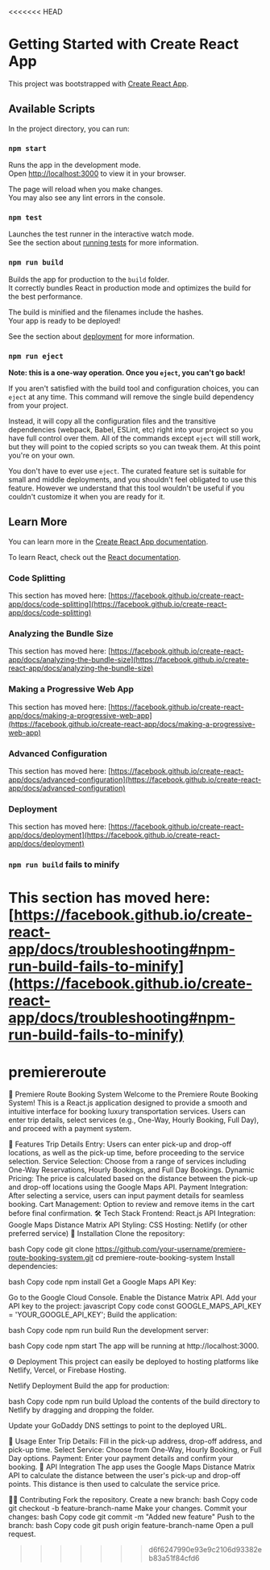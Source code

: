 <<<<<<< HEAD
# Getting Started with Create React App

This project was bootstrapped with [Create React App](https://github.com/facebook/create-react-app).

## Available Scripts

In the project directory, you can run:

### `npm start`

Runs the app in the development mode.\
Open [http://localhost:3000](http://localhost:3000) to view it in your browser.

The page will reload when you make changes.\
You may also see any lint errors in the console.

### `npm test`

Launches the test runner in the interactive watch mode.\
See the section about [running tests](https://facebook.github.io/create-react-app/docs/running-tests) for more information.

### `npm run build`

Builds the app for production to the `build` folder.\
It correctly bundles React in production mode and optimizes the build for the best performance.

The build is minified and the filenames include the hashes.\
Your app is ready to be deployed!

See the section about [deployment](https://facebook.github.io/create-react-app/docs/deployment) for more information.

### `npm run eject`

**Note: this is a one-way operation. Once you `eject`, you can't go back!**

If you aren't satisfied with the build tool and configuration choices, you can `eject` at any time. This command will remove the single build dependency from your project.

Instead, it will copy all the configuration files and the transitive dependencies (webpack, Babel, ESLint, etc) right into your project so you have full control over them. All of the commands except `eject` will still work, but they will point to the copied scripts so you can tweak them. At this point you're on your own.

You don't have to ever use `eject`. The curated feature set is suitable for small and middle deployments, and you shouldn't feel obligated to use this feature. However we understand that this tool wouldn't be useful if you couldn't customize it when you are ready for it.

## Learn More

You can learn more in the [Create React App documentation](https://facebook.github.io/create-react-app/docs/getting-started).

To learn React, check out the [React documentation](https://reactjs.org/).

### Code Splitting

This section has moved here: [https://facebook.github.io/create-react-app/docs/code-splitting](https://facebook.github.io/create-react-app/docs/code-splitting)

### Analyzing the Bundle Size

This section has moved here: [https://facebook.github.io/create-react-app/docs/analyzing-the-bundle-size](https://facebook.github.io/create-react-app/docs/analyzing-the-bundle-size)

### Making a Progressive Web App

This section has moved here: [https://facebook.github.io/create-react-app/docs/making-a-progressive-web-app](https://facebook.github.io/create-react-app/docs/making-a-progressive-web-app)

### Advanced Configuration

This section has moved here: [https://facebook.github.io/create-react-app/docs/advanced-configuration](https://facebook.github.io/create-react-app/docs/advanced-configuration)

### Deployment

This section has moved here: [https://facebook.github.io/create-react-app/docs/deployment](https://facebook.github.io/create-react-app/docs/deployment)

### `npm run build` fails to minify

This section has moved here: [https://facebook.github.io/create-react-app/docs/troubleshooting#npm-run-build-fails-to-minify](https://facebook.github.io/create-react-app/docs/troubleshooting#npm-run-build-fails-to-minify)
=======
# premiereroute
🚗 Premiere Route Booking System
Welcome to the Premiere Route Booking System! This is a React.js application designed to provide a smooth and intuitive interface for booking luxury transportation services. Users can enter trip details, select services (e.g., One-Way, Hourly Booking, Full Day), and proceed with a payment system.

🌟 Features
Trip Details Entry: Users can enter pick-up and drop-off locations, as well as the pick-up time, before proceeding to the service selection.
Service Selection: Choose from a range of services including One-Way Reservations, Hourly Bookings, and Full Day Bookings.
Dynamic Pricing: The price is calculated based on the distance between the pick-up and drop-off locations using the Google Maps API.
Payment Integration: After selecting a service, users can input payment details for seamless booking.
Cart Management: Option to review and remove items in the cart before final confirmation.
🛠️ Tech Stack
Frontend: React.js
API Integration: Google Maps Distance Matrix API
Styling: CSS
Hosting: Netlify (or other preferred service)
🚀 Installation
Clone the repository:

bash
Copy code
git clone https://github.com/your-username/premiere-route-booking-system.git
cd premiere-route-booking-system
Install dependencies:

bash
Copy code
npm install
Get a Google Maps API Key:

Go to the Google Cloud Console.
Enable the Distance Matrix API.
Add your API key to the project:
javascript
Copy code
const GOOGLE_MAPS_API_KEY = 'YOUR_GOOGLE_API_KEY'; 
Build the application:

bash
Copy code
npm run build
Run the development server:

bash
Copy code
npm start
The app will be running at http://localhost:3000.

⚙️ Deployment
This project can easily be deployed to hosting platforms like Netlify, Vercel, or Firebase Hosting.

Netlify Deployment
Build the app for production:

bash
Copy code
npm run build
Upload the contents of the build directory to Netlify by dragging and dropping the folder.

Update your GoDaddy DNS settings to point to the deployed URL.

🎯 Usage
Enter Trip Details: Fill in the pick-up address, drop-off address, and pick-up time.
Select Service: Choose from One-Way, Hourly Booking, or Full Day options.
Payment: Enter your payment details and confirm your booking.
📡 API Integration
The app uses the Google Maps Distance Matrix API to calculate the distance between the user's pick-up and drop-off points. This distance is then used to calculate the service price.

👨‍💻 Contributing
Fork the repository.
Create a new branch:
bash
Copy code
git checkout -b feature-branch-name
Make your changes.
Commit your changes:
bash
Copy code
git commit -m "Added new feature"
Push to the branch:
bash
Copy code
git push origin feature-branch-name
Open a pull request.
>>>>>>> d6f6247990e93e9c2106d93382eb83a51f84cfd6
